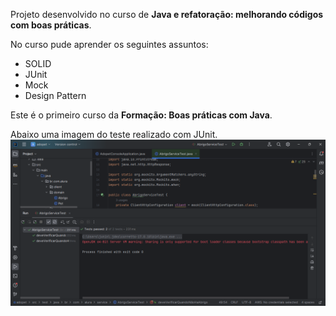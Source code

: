 Projeto desenvolvido no curso de <b>Java e refatoração: melhorando códigos com boas práticas</b>.

No curso pude aprender os seguintes assuntos:
- SOLID
- JUnit
- Mock
- Design Pattern

Este é o primeiro curso da <b>Formação: Boas práticas com Java</b>.

Abaixo uma imagem do teste realizado com JUnit.
<img src="./images/Screenshot 2024-02-03 224940.png">